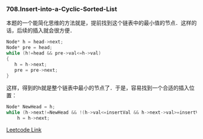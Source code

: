### 708.Insert-into-a-Cyclic-Sorted-List

本题的一个能简化思维的方法就是，提前找到这个链表中的最小值的节点．这样的话，后续的插入就会很方便．
```cpp
Node* h = head->next;
Node* pre = head;
while (h!=head && pre->val<=h->val)
{
   h = h->next;
   pre = pre->next;
}
```
这样，得到的h就是整个链表中最小的节点了．于是，容易找到一个合适的插入位置：
```cpp
Node* NewHead = h;        
while (h->next!=NewHead && !(h->val<=insertVal && h->next->val>=insertVal))
    h = h->next;
```


[Leetcode Link](https://leetcode.com/problems/insert-into-a-cyclic-sorted-list)